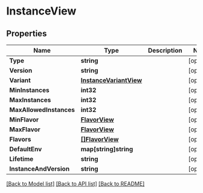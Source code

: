# InstanceView

## Properties

Name | Type | Description | Notes
------------ | ------------- | ------------- | -------------
**Type** | **string** |  | [optional] 
**Version** | **string** |  | [optional] 
**Variant** | [**InstanceVariantView**](InstanceVariantView.md) |  | [optional] 
**MinInstances** | **int32** |  | [optional] 
**MaxInstances** | **int32** |  | [optional] 
**MaxAllowedInstances** | **int32** |  | [optional] 
**MinFlavor** | [**FlavorView**](FlavorView.md) |  | [optional] 
**MaxFlavor** | [**FlavorView**](FlavorView.md) |  | [optional] 
**Flavors** | [**[]FlavorView**](FlavorView.md) |  | [optional] 
**DefaultEnv** | **map[string]string** |  | [optional] 
**Lifetime** | **string** |  | [optional] 
**InstanceAndVersion** | **string** |  | [optional] 

[[Back to Model list]](../README.md#documentation-for-models) [[Back to API list]](../README.md#documentation-for-api-endpoints) [[Back to README]](../README.md)


